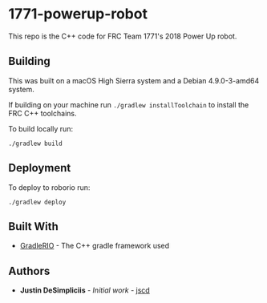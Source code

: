 # 1771-powerup-robot
This repo is the C++ code for FRC Team 1771's 2018 Power Up robot.

## Building

This was built on a macOS High Sierra system and a Debian 4.9.0-3-amd64 system.

If building on your machine run ```./gradlew installToolchain``` to install the FRC C++ toolchains.


To build locally run:
```
./gradlew build
```

## Deployment

To deploy to roborio run:
```
./gradlew deploy
```

## Built With

* [GradleRIO](https://github.com/Open-RIO/GradleRIO) - The C++ gradle framework used

## Authors

* **Justin DeSimpliciis** - *Initial work* - [jscd](https://github.com/jscd)
